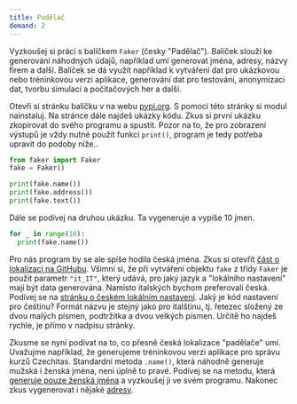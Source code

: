 ```yaml
---
title: Padělač
demand: 2
---
```


Vyzkoušej si práci s balíčkem `Faker` (česky "Padělač"). Balíček slouží ke generování náhodných údajů, například umí generovat jména, adresy, názvy firem a další. Balíček se dá využít například k vytváření dat pro ukázkovou nebo tréninkovou verzi aplikace, generování dat pro testování, anonymizaci dat, tvorbu simulací a počítačových her a další.

Otevři si stránku balíčku v na webu [pypi.org](https://pypi.org/project/Faker/). S pomocí této stránky si modul nainstaluj. Na stránce dále najdeš ukázky kódu. Zkus si první ukázku zkopírovat do svého programu a spustit. Pozor na to, že pro zobrazení výstupů je vždy nutné použít funkci `print()`, program je tedy potřeba upravit do podoby níže..

```py
from faker import Faker
fake = Faker()

print(fake.name())
print(fake.address())
print(fake.text())
```

Dále se podívej na druhou ukázku. Ta vygeneruje a vypíše 10 jmen.

```py
for _ in range(10):
  print(fake.name())
```

Pro nás program by se ale spíše hodila česká jména. Zkus si otevřít [část o lokalizaci na GitHubu](https://faker.readthedocs.io/en/stable/#localization). Všimni si, že při vytváření objektu `fake` z třídy `Faker` je použit parametr `"it_IT"`, který udává, pro jaký jazyk a "lokálního nastavení" mají být data generována. Namísto italských bychom preferovali česká. Podívej se na [stránku o českém lokálním nastavení](https://faker.readthedocs.io/en/stable/locales/cs_CZ.html). Jaký je kód nastavení pro češtinu? Formát názvu je stejný jako pro italštinu, tj. řetezec složený ze dvou malých písmen, podtržítka a dvou velkých písmen. Určitě ho najdeš rychle, je přímo v nadpisu stránky.

Zkusme se nyní podívat na to, co přesně česká lokalizace "padělače" umí. Uvažujme například, že generujeme tréninkovou verzi aplikace pro správu kurzů Czechitas. Standardní metoda `.name()`, která náhodně generuje mužská i ženská jména, není úplně to pravé. Podívej se na metodu, která [generuje pouze ženská jména](https://faker.readthedocs.io/en/stable/locales/cs_CZ.html#faker.providers.person.cs_CZ.Provider.name_female) a vyzkoušej ji ve svém programu. Nakonec zkus vygenerovat i nějaké [adresy](https://faker.readthedocs.io/en/stable/locales/cs_CZ.html#faker.providers.address.cs_CZ.Provider.address).
